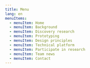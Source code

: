 ```yaml
---
title: Menu
lang: en
menuItems:
  - menuItem: Home
  - menuItem: Background
  - menuItem: Discovery research
  - menuItem: Prototyping
  - menuItem: Design principles
  - menuItem: Technical platform
  - menuItem: Participate in research
  - menuItem: Team news
  - menuItem: Contact
---
```

